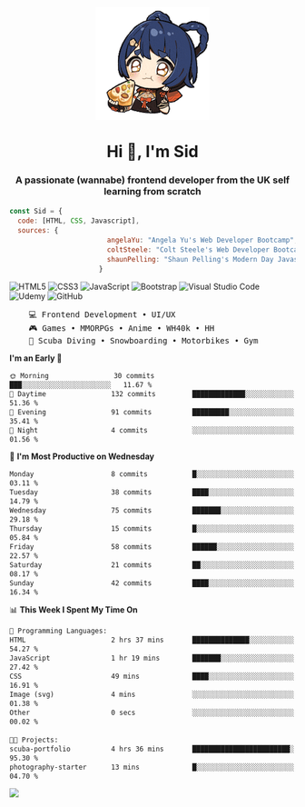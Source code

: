 <p align="center">
<img align="center" src="imgs/HuTaoPizza.gif" alt="Logo">
</p>
<h1 align="center">Hi 👋, I'm Sid</h1>
<h3 align="center">A passionate (wannabe) frontend developer from the UK self learning from scratch</h3>


```javascript
const Sid = {
  code: [HTML, CSS, Javascript],
  sources: {
                        angelaYu: "Angela Yu's Web Developer Bootcamp",
                        coltSteele: "Colt Steele's Web Developer Bootcamp",
                        shaunPelling: "Shaun Pelling's Modern Day Javascript"
                      }
```

![HTML5](https://img.shields.io/badge/html5-%23E34F26.svg?style=for-the-badge&logo=html5&logoColor=white)
![CSS3](https://img.shields.io/badge/css3-%231572B6.svg?style=for-the-badge&logo=css3&logoColor=white)
![JavaScript](https://img.shields.io/badge/javascript-%23323330.svg?style=for-the-badge&logo=javascript&logoColor=%23F7DF1E)
![Bootstrap](https://img.shields.io/badge/bootstrap-%238511FA.svg?style=for-the-badge&logo=bootstrap&logoColor=white)
![Visual Studio Code](https://img.shields.io/badge/Visual%20Studio%20Code-0078d7.svg?style=for-the-badge&logo=visual-studio-code&logoColor=white)
![Udemy](https://img.shields.io/badge/Udemy-A435F0?style=for-the-badge&logo=Udemy&logoColor=white)
![GitHub](https://img.shields.io/badge/github-%23121011.svg?style=for-the-badge&logo=github&logoColor=white)

<pre>
    💻 Frontend Development • UI/UX 
    🎮 Games • MMORPGs • Anime • WH40k • HH 
    💪 Scuba Diving • Snowboarding • Motorbikes • Gym
</pre>

<!--START_SECTION:waka-->
**I'm an Early 🐤** 

```text
🌞 Morning                30 commits          ███░░░░░░░░░░░░░░░░░░░░░░   11.67 % 
🌆 Daytime                132 commits         █████████████░░░░░░░░░░░░   51.36 % 
🌃 Evening                91 commits          █████████░░░░░░░░░░░░░░░░   35.41 % 
🌙 Night                  4 commits           ░░░░░░░░░░░░░░░░░░░░░░░░░   01.56 % 
```
📅 **I'm Most Productive on Wednesday** 

```text
Monday                   8 commits           █░░░░░░░░░░░░░░░░░░░░░░░░   03.11 % 
Tuesday                  38 commits          ████░░░░░░░░░░░░░░░░░░░░░   14.79 % 
Wednesday                75 commits          ███████░░░░░░░░░░░░░░░░░░   29.18 % 
Thursday                 15 commits          █░░░░░░░░░░░░░░░░░░░░░░░░   05.84 % 
Friday                   58 commits          ██████░░░░░░░░░░░░░░░░░░░   22.57 % 
Saturday                 21 commits          ██░░░░░░░░░░░░░░░░░░░░░░░   08.17 % 
Sunday                   42 commits          ████░░░░░░░░░░░░░░░░░░░░░   16.34 % 
```


📊 **This Week I Spent My Time On** 

```text
💬 Programming Languages: 
HTML                     2 hrs 37 mins       ██████████████░░░░░░░░░░░   54.27 % 
JavaScript               1 hr 19 mins        ███████░░░░░░░░░░░░░░░░░░   27.42 % 
CSS                      49 mins             ████░░░░░░░░░░░░░░░░░░░░░   16.91 % 
Image (svg)              4 mins              ░░░░░░░░░░░░░░░░░░░░░░░░░   01.38 % 
Other                    0 secs              ░░░░░░░░░░░░░░░░░░░░░░░░░   00.02 % 

🐱‍💻 Projects: 
scuba-portfolio          4 hrs 36 mins       ████████████████████████░   95.30 % 
photography-starter      13 mins             █░░░░░░░░░░░░░░░░░░░░░░░░   04.70 % 
```


<!--END_SECTION:waka-->

<a href="">![](https://komarev.com/ghpvc/?username=sedaryildirim&style=for-the-badge)</a>
